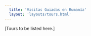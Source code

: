 ```yaml
---
  title: 'Visitas Guiadas en Rumanía'
  layout: 'layouts/tours.html'
---
```


[Tours to be listed here.]